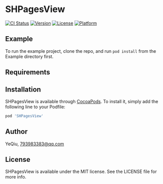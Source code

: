 # SHPagesView

[![CI Status](https://img.shields.io/travis/YeQiu/SHPagesView.svg?style=flat)](https://travis-ci.org/YeQiu/SHPagesView)
[![Version](https://img.shields.io/cocoapods/v/SHPagesView.svg?style=flat)](https://cocoapods.org/pods/SHPagesView)
[![License](https://img.shields.io/cocoapods/l/SHPagesView.svg?style=flat)](https://cocoapods.org/pods/SHPagesView)
[![Platform](https://img.shields.io/cocoapods/p/SHPagesView.svg?style=flat)](https://cocoapods.org/pods/SHPagesView)

## Example

To run the example project, clone the repo, and run `pod install` from the Example directory first.

## Requirements

## Installation

SHPagesView is available through [CocoaPods](https://cocoapods.org). To install
it, simply add the following line to your Podfile:

```ruby
pod 'SHPagesView'
```

## Author

YeQiu, 793983383@qq.com

## License

SHPagesView is available under the MIT license. See the LICENSE file for more info.
